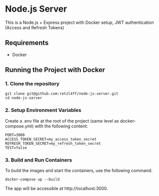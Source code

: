 # Node.js Server

This is a Node.js + Express project with Docker setup, JWT authentication (Access and Refresh Tokens)

## Requirements

- Docker

## Running the Project with Docker

### 1. Clone the repository

```
git clone git@github.com:retzl4ff/node-js-server.git
cd node-js-server
```

### 2. Setup Environment Variables
Create a .env file at the root of the project (same level as docker-compose.yml) with the following content:

```
PORT=3000
ACCESS_TOKEN_SECRET=my_access_token_secret
REFRESH_TOKEN_SECRET=my_refresh_token_secret
TEST=false
```

### 3. Build and Run Containers
To build the images and start the containers, use the following command:

```
docker-compose up --build
```

The app will be accessible at http://localhost:3000.
